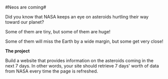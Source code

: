#Neos are coming#

Did you know that NASA keeps an eye on asteroids hurtling their way toward our planet?

Some of them are tiny, but some of them are huge!

Some of them will miss the Earth by a wide margin, but some get very close!

**The project**

Build a website that provides information on the asteroids coming in the next 7 days.
In other words, your site should retrieve 7 days' worth of data from NASA every time the page is
refreshed.

